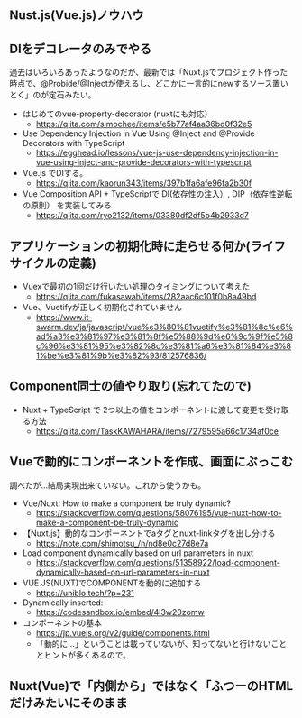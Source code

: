 ## Nust.js(Vue.js)ノウハウ

## DIをデコレータのみでやる

過去はいろいろあったようなのだが、最新では「Nuxt.jsでプロジェクト作った時点で、@Probide/@Injectが使えるし、どこかに一言的にnewするソース置いとく」のが定石みたい。

- はじめてのvue-property-decorator (nuxtにも対応）
  - https://qiita.com/simochee/items/e5b77af4aa36bd0f32e5
- Use Dependency Injection in Vue Using @Inject and @Provide Decorators with TypeScript
  - https://egghead.io/lessons/vue-js-use-dependency-injection-in-vue-using-inject-and-provide-decorators-with-typescript
- Vue.js でDIする。
  - https://qiita.com/kaorun343/items/397b1fa6afe96fa2b30f
- Vue Composition API + TypeScriptで DI(依存性の注入）, DIP（依存性逆転の原則） を実装してみる
  - https://qiita.com/ryo2132/items/03380df2df5b4b2933d7

## アプリケーションの初期化時に走らせる何か(ライフサイクルの定義)

- Vuexで最初の1回だけ行いたい処理のタイミングについて考えた
  - https://qiita.com/fukasawah/items/282aac6c101f0b8a49bd
- Vue、Vuetifyが正しく初期化されていません
  - https://www.it-swarm.dev/ja/javascript/vue%e3%80%81vuetify%e3%81%8c%e6%ad%a3%e3%81%97%e3%81%8f%e5%88%9d%e6%9c%9f%e5%8c%96%e3%81%95%e3%82%8c%e3%81%a6%e3%81%84%e3%81%be%e3%81%9b%e3%82%93/812576836/

## Component同士の値やり取り(忘れてたので)

- Nuxt + TypeScript で 2つ以上の値をコンポーネントに渡して変更を受け取る方法
  - https://qiita.com/TaskKAWAHARA/items/7279595a66c1734af0ce

## Vueで動的にコンポーネントを作成、画面にぶっこむ

調べたが…結局実現出来ていない。これから使うかも。

- Vue/Nuxt: How to make a component be truly dynamic?
  - https://stackoverflow.com/questions/58076195/vue-nuxt-how-to-make-a-component-be-truly-dynamic
- 【Nuxt.js】動的なコンポーネントでaタグとnuxt-linkタグを出し分ける
  - https://note.com/shimotsu_/n/nd8e0c27d8e7a
- Load component dynamically based on url parameters in nuxt
  - https://stackoverflow.com/questions/51358922/load-component-dynamically-based-on-url-parameters-in-nuxt
- VUE.JS(NUXT)でCOMPONENTを動的に追加する
  - https://uniblo.tech/?p=231
- Dynamically inserted:
  - https://codesandbox.io/embed/4l3w20zomw
- コンポーネントの基本
  - https://jp.vuejs.org/v2/guide/components.html
  - 「動的に…」ということは載っていないが、知ってないと行けないこととヒントが多くあるので。

## Nuxt(Vue)で「内側から」ではなく「ふつーのHTMLだけみたいにそのまま<script>タグで読み込む」したいなら

- 外部のJSスクリプトをVueJSコンポーネントに追加する方法
  - https://www.it-swarm.dev/ja/vue.js/%E5%A4%96%E9%83%A8%E3%81%AEjs%E3%82%B9%E3%82%AF%E3%83%AA%E3%83%97%E3%83%88%E3%82%92vuejs%E3%82%B3%E3%83%B3%E3%83%9D%E3%83%BC%E3%83%8D%E3%83%B3%E3%83%88%E3%81%AB%E8%BF%BD%E5%8A%A0%E3%81%99%E3%82%8B%E6%96%B9%E6%B3%95/833359190/